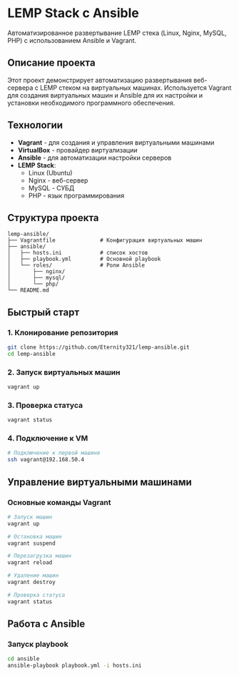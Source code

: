 # LEMP Stack с Ansible

Автоматизированное развертывание LEMP стека (Linux, Nginx, MySQL, PHP) с использованием Ansible и Vagrant.

## Описание проекта

Этот проект демонстрирует автоматизацию развертывания веб-сервера с LEMP стеком на виртуальных машинах. Используется Vagrant для создания виртуальных машин и Ansible для их настройки и установки необходимого программного обеспечения.

## Технологии

- **Vagrant** - для создания и управления виртуальными машинами
- **VirtualBox** - провайдер виртуализации
- **Ansible** - для автоматизации настройки серверов
- **LEMP Stack**:
    - Linux (Ubuntu)
    - Nginx - веб-сервер
    - MySQL - СУБД
    - PHP - язык программирования

## Структура проекта

```
lemp-ansible/
├── Vagrantfile              # Конфигурация виртуальных машин
├── ansible/
│   ├── hosts.ini            # список хостов
│   ├── playbook.yml         # Основной playbook
│   └── roles/               # Роли Ansible
│       ├── nginx/
│       ├── mysql/
│       └── php/
└── README.md
```

## Быстрый старт

### 1. Клонирование репозитория

```bash
git clone https://github.com/Eternity321/lemp-ansible.git
cd lemp-ansible
```

### 2. Запуск виртуальных машин

```bash
vagrant up
```

### 3. Проверка статуса

```bash
vagrant status
```

### 4. Подключение к VM

```bash
# Подключение к первой машине
ssh vagrant@192.168.50.4
```

## Управление виртуальными машинами

### Основные команды Vagrant

```bash
# Запуск машин
vagrant up

# Остановка машин
vagrant suspend

# Перезагрузка машин
vagrant reload

# Удаление машин
vagrant destroy

# Проверка статуса
vagrant status
```

## Работа с Ansible

### Запуск playbook

```bash
cd ansible
ansible-playbook playbook.yml -i hosts.ini
```
